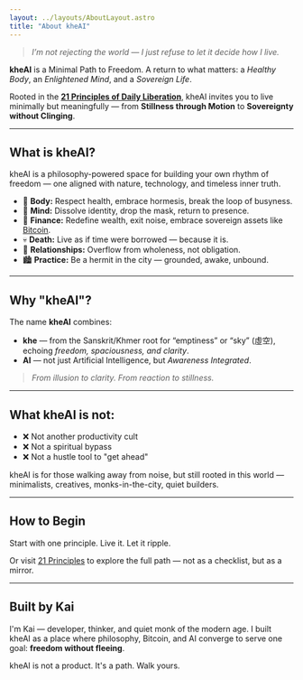 ```yaml
---
layout: ../layouts/AboutLayout.astro
title: "About kheAI"
---
```



> _I’m not rejecting the world — I just refuse to let it decide how I live._

**kheAI** is a Minimal Path to Freedom. A return to what matters: a *Healthy Body*, an *Enlightened Mind*, and a *Sovereign Life*.

Rooted in the [**21 Principles of Daily Liberation**](/posts/21-principles-of-daily-liberation), kheAI invites you to live minimally but meaningfully — from **Stillness through Motion** to **Sovereignty without Clinging**.

---

## What is kheAI?

kheAI is a philosophy-powered space for building your own rhythm of freedom — one aligned with nature, technology, and timeless inner truth.

- 🌱 **Body:** Respect health, embrace hormesis, break the loop of busyness.
- 🧘 **Mind:** Dissolve identity, drop the mask, return to presence.
- 💸 **Finance:** Redefine wealth, exit noise, embrace sovereign assets like [Bitcoin](/tags/bitcoin/).
- 💀 **Death:** Live as if time were borrowed — because it is.
- 🤝 **Relationships:** Overflow from wholeness, not obligation.
- 🏙️ **Practice:** Be a hermit in the city — grounded, awake, unbound.

---

## Why "kheAI"?

The name **kheAI** combines:

- **khe** — from the Sanskrit/Khmer root for “emptiness” or “sky” (虛空), echoing *freedom, spaciousness, and clarity*.
- **AI** — not just Artificial Intelligence, but *Awareness Integrated*.

> _From illusion to clarity. From reaction to stillness._

---

## What kheAI is not:

- ❌ Not another productivity cult  
- ❌ Not a spiritual bypass  
- ❌ Not a hustle tool to "get ahead"  

kheAI is for those walking away from noise, but still rooted in this world — minimalists, creatives, monks-in-the-city, quiet builders.

---

## How to Begin

Start with one principle. Live it. Let it ripple.

Or visit [21 Principles](/posts/21-principles-of-daily-liberation) to explore the full path — not as a checklist, but as a mirror.

---

## Built by Kai

I'm Kai — developer, thinker, and quiet monk of the modern age. I built kheAI as a place where philosophy, Bitcoin, and AI converge to serve one goal: **freedom without fleeing**.

kheAI is not a product. It's a path. Walk yours.
